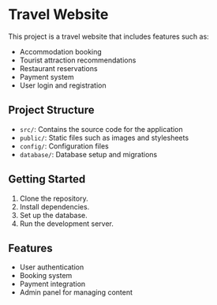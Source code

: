 # Travel Website

This project is a travel website that includes features such as:
- Accommodation booking
- Tourist attraction recommendations
- Restaurant reservations
- Payment system
- User login and registration

## Project Structure
- `src/`: Contains the source code for the application
- `public/`: Static files such as images and stylesheets
- `config/`: Configuration files
- `database/`: Database setup and migrations

## Getting Started
1. Clone the repository.
2. Install dependencies.
3. Set up the database.
4. Run the development server.

## Features
- User authentication
- Booking system
- Payment integration
- Admin panel for managing content